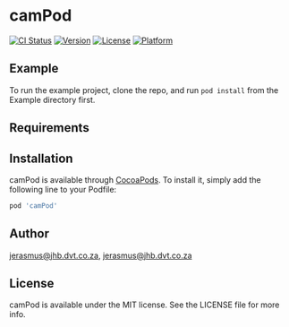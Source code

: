 # camPod

[![CI Status](https://img.shields.io/travis/jerasmus@jhb.dvt.co.za/camPod.svg?style=flat)](https://travis-ci.org/jerasmus@jhb.dvt.co.za/camPod)
[![Version](https://img.shields.io/cocoapods/v/camPod.svg?style=flat)](https://cocoapods.org/pods/camPod)
[![License](https://img.shields.io/cocoapods/l/camPod.svg?style=flat)](https://cocoapods.org/pods/camPod)
[![Platform](https://img.shields.io/cocoapods/p/camPod.svg?style=flat)](https://cocoapods.org/pods/camPod)

## Example

To run the example project, clone the repo, and run `pod install` from the Example directory first.

## Requirements

## Installation

camPod is available through [CocoaPods](https://cocoapods.org). To install
it, simply add the following line to your Podfile:

```ruby
pod 'camPod'
```

## Author

jerasmus@jhb.dvt.co.za, jerasmus@jhb.dvt.co.za

## License

camPod is available under the MIT license. See the LICENSE file for more info.
